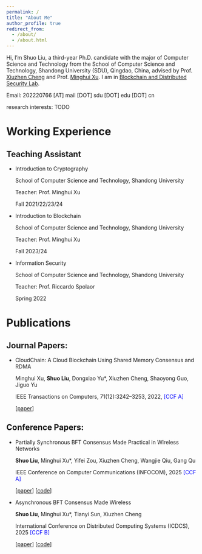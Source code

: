 ```yaml
---
permalink: /
title: "About Me"
author_profile: true
redirect_from: 
  - /about/
  - /about.html
---
```


Hi, I’m Shuo Liu, a third-year Ph.D. candidate with the major of Computer Science and Technology from the School of Computer Science and Technology, Shandong University (SDU), Qingdao, China, advised by Prof. [Xiuzhen Cheng](https://scholar.google.com/citations?user=O1yGhH0AAAAJ&hl=en&oi=ao) and Prof. [Minghui Xu](http://minghuixu.com/). I am in [Blockchain and Distributed Security Lab](https://bc.sdu.edu.cn/).

Email: 202220766 [AT] mail [DOT] sdu [DOT] edu [DOT] cn

research interests: TODO

# Working Experience

## Teaching Assistant

- Introduction to Cryptography

  School of Computer Science and Technology, Shandong University

  Teacher: Prof. Minghui Xu

  Fall 2021/22/23/24

- Introduction to Blockchain

  School of Computer Science and Technology, Shandong University

  Teacher: Prof. Minghui Xu

  Fall 2023/24
  
- Information Security

  School of Computer Science and Technology, Shandong University

  Teacher: Prof. Riccardo Spolaor

  Spring 2022

# Publications

## Journal Papers:

- CloudChain: A Cloud Blockchain Using Shared Memory Consensus and RDMA

  Minghui Xu, **Shuo Liu**, Dongxiao Yu*, Xiuzhen Cheng, Shaoyong Guo, Jiguo Yu

  IEEE Transactions on Computers, 71(12):3242–3253, 2022, <font color='blue'> [CCF A] </font>

  [[paper](https://ieeexplore.ieee.org/abstract/document/9699048)]
  

## Conference Papers:

- Partially Synchronous BFT Consensus Made Practical in Wireless Networks
  
  **Shuo Liu**, Minghui Xu*, Yifei Zou, Xiuzhen Cheng, Wangjie Qiu, Gang Qu

  IEEE Conference on Computer Communications (INFOCOM), 2025 <font color='blue'> [CCF A] </font>

  [[paper](https://arxiv.org/pdf/2412.05512)] [[code](https://github.com/BDS-SDU/WirelessConsensus-Sync)]

- Asynchronous BFT Consensus Made Wireless

  **Shuo Liu**, Minghui Xu*, Tianyi Sun, Xiuzhen Cheng

  International Conference on Distributed Computing Systems (ICDCS), 2025 <font color='blue'>[CCF B]</font>

  [[paper](https://arxiv.org/pdf/2503.21279)] [[code](https://github.com/BDS-SDU/WirelessConsensus-Async)]
